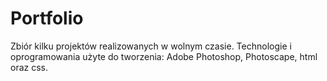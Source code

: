 # Portfolio

Zbiór kilku projektów realizowanych w wolnym czasie. Technologie i oprogramowania użyte do tworzenia: Adobe Photoshop, Photoscape, html oraz css. 
